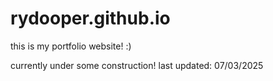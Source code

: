 # rydooper.github.io
this is my portfolio website! :)

currently under some construction!
last updated: 07/03/2025
